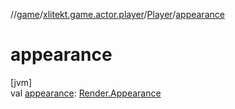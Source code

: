 //[game](../../../index.md)/[xlitekt.game.actor.player](../index.md)/[Player](index.md)/[appearance](appearance.md)

# appearance

[jvm]\
val [appearance](appearance.md): [Render.Appearance](../../xlitekt.game.actor.render/-render/-appearance/index.md)

